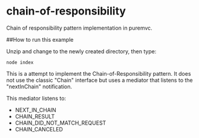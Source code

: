 # chain-of-responsibility
Chain of responsibility pattern implementation in puremvc.


##How to run this example

Unzip and change to the newly created directory, then type:
```
node index
```

This is a attempt to implement the Chain-of-Responsibility pattern.
It does not use the classic "Chain" interface but uses a mediator that listens to the "nextInChain" notification.

This mediator listens to:
- NEXT_IN_CHAIN
- CHAIN_RESULT
- CHAIN_DID_NOT_MATCH_REQUEST
- CHAIN_CANCELED
